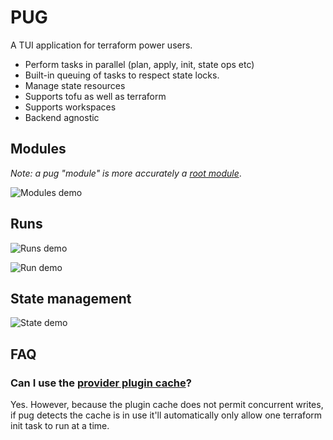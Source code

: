 # PUG

A TUI application for terraform power users.

* Perform tasks in parallel (plan, apply, init, state ops etc)
* Built-in queuing of tasks to respect state locks.
* Manage state resources
* Supports tofu as well as terraform
* Supports workspaces
* Backend agnostic

## Modules

*Note: a pug "module" is more accurately a [root module](https://developer.hashicorp.com/terraform/language/modules#the-root-module)*.

![Modules demo](https://vhs.charm.sh/vhs-7ArmCzFglrUTFgj2mmZRJC.gif)

## Runs

![Runs demo](https://vhs.charm.sh/vhs-4sdOKO3fH8ZIjv7XbJuxCK.gif)

![Run demo](https://vhs.charm.sh/vhs-64wGmCEJjrEB3NWftF3quc.gif)

## State management

![State demo](https://vhs.charm.sh/vhs-2UagSNRCP0z1vxm0TImu2e.gif)

## FAQ

### Can I use the [provider plugin cache](https://developer.hashicorp.com/terraform/cli/config/config-file#provider-plugin-cache)?

Yes. However, because the plugin cache does not permit concurrent writes, if pug detects the cache is in use it'll automatically only allow one terraform init task to run at a time.
